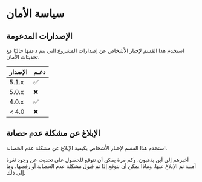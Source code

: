 # سياسة الأمان

## الإصدارات المدعومة

استخدم هذا القسم لإخبار الأشخاص عن إصدارات المشروع التي يتم دعمها حاليًا مع تحديثات الأمان.

| الإصدار    |    دعـم         |
| ------- | ------------------ |
| 5.1.x   | :white_check_mark: |
| 5.0.x   | :x:                |
| 4.0.x   | :white_check_mark: |
| < 4.0   | :x:                |

## الإبلاغ عن مشكلة عدم حصانة

استخدم هذا القسم لإخبار الأشخاص بكيفية الإبلاغ عن مشكلة عدم الحصانة.

أخبرهم إلى أين يذهبون، وكم مرة يمكن أن نتوقع للحصول على تحديث عن وجود ثغرة أمنية تم الإبلاغ عنها، وماذا يمكن أن نتوقع إذا تم قبول مشكلة عدم الحصانة أو رفضها، وما إلى ذلك.
